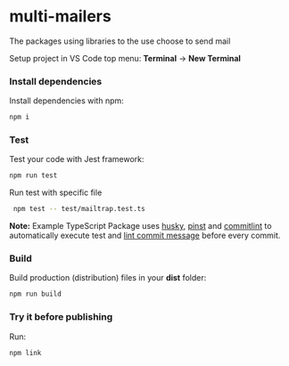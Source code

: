 # multi-mailers
The packages using libraries to the use choose to send mail

Setup project in VS Code top menu: **Terminal** -> **New Terminal**

### Install dependencies

Install dependencies with npm:

```bash
npm i
```

### Test

Test your code with Jest framework:

```bash
npm run test
```

Run test with specific file

```bash
 npm test -- test/mailtrap.test.ts 
```

**Note:** Example TypeScript Package uses [husky](https://typicode.github.io/husky/), [pinst](https://github.com/typicode/pinst) and [commitlint](https://commitlint.js.org/) to automatically execute test and [lint commit message](https://www.conventionalcommits.org/) before every commit.

### Build

Build production (distribution) files in your **dist** folder:

```bash
npm run build
```

### Try it before publishing

Run:

```bash
npm link
```
